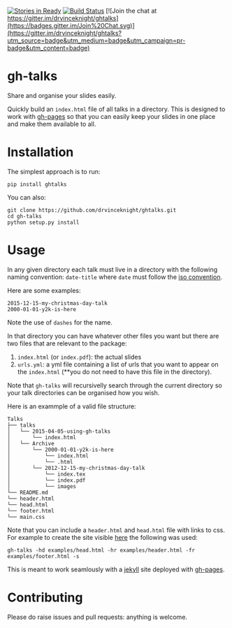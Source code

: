 [![Stories in Ready](https://badge.waffle.io/drvinceknight/ghtalks.svg?label=ready&title=Ready)](http://waffle.io/drvinceknight/ghtalks)
[![Build Status](https://travis-ci.org/drvinceknight/ghtalks.svg?branch=master)](https://travis-ci.org/drvinceknight/ghtalks)
[![Join the chat at https://gitter.im/drvinceknight/ghtalks](https://badges.gitter.im/Join%20Chat.svg)](https://gitter.im/drvinceknight/ghtalks?utm_source=badge&utm_medium=badge&utm_campaign=pr-badge&utm_content=badge)

# gh-talks

Share and organise your slides easily.

Quickly build an `index.html` file of all talks in a directory.
This is designed to work with [gh-pages](https://pages.github.com/) so that you
can easily keep your slides in one place and make them available to all.

# Installation

The simplest approach is to run:

    pip install ghtalks

You can also:

    git clone https://github.com/drvinceknight/ghtalks.git
    cd gh-talks
    python setup.py install

# Usage

In any given directory each talk must live in a directory with the following
naming convention: `date-title` where `date` must follow the [iso
convention](https://xkcd.com/1179/).

Here are some examples:

    2015-12-15-my-christmas-day-talk
    2000-01-01-y2k-is-here

Note the use of `dashes` for the name.

In that directory you can have whatever other files you want but there are two
files that are relevant to the package:

1. `index.html` (or `index.pdf`): the actual slides
2. `urls.yml`: a yml file containing a list of urls that you want to appear on
   the `index.html` (**you do not need to have this file in the directory).

Note that `gh-talks` will recursivelly search through the current directory so
your talk directories can be organised how you wish.

Here is an exammple of a valid file structure:

    Talks
    ├── talks
    │   └── 2015-04-05-using-gh-talks
    │       └── index.html
    │   └── Archive
    │       └── 2000-01-01-y2k-is-here
    │           └── index.html
    │           └── .html
    │       └── 2012-12-15-my-christmas-day-talk
    │           └── index.tex
    │           └── index.pdf
    │           └── images
    └── README.md
    └── header.html
    └── head.html
    └── footer.html
    └── main.css


Note that you can include a `header.html` and `head.html` file with links to
css.
For example to create the site visible [here](vincent-knight.com/gh-talks) the
following was used:

    gh-talks -hd examples/head.html -hr examples/header.html -fr
    examples/footer.html -s

This is meant to work seamlously with a [jekyll](http://jekyllrb.com/) site deployed with [gh-pages](https://pages.github.com/).

# Contributing

Please do raise issues and pull requests: anything is welcome.
